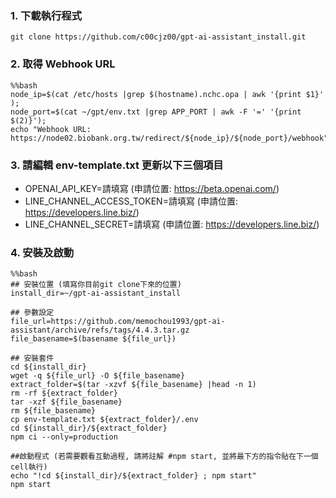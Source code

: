 ### 1. 下載執行程式
```
git clone https://github.com/c00cjz00/gpt-ai-assistant_install.git
```

### 2. 取得 Webhook URL
```
%%bash
node_ip=$(cat /etc/hosts |grep $(hostname).nchc.opa | awk '{print $1}' ); 
node_port=$(cat ~/gpt/env.txt |grep APP_PORT | awk -F '=' '{print $(2)}');
echo "Webhook URL: https://node02.biobank.org.tw/redirect/${node_ip}/${node_port}/webhook"
```

### 3. 請編輯 env-template.txt 更新以下三個項目
- OPENAI_API_KEY=請填寫 (申請位置: https://beta.openai.com/)
- LINE_CHANNEL_ACCESS_TOKEN=請填寫  (申請位置: https://developers.line.biz/)
- LINE_CHANNEL_SECRET=請填寫  (申請位置: https://developers.line.biz/)

### 4. 安裝及啟動
```
%%bash
## 安裝位置 (填寫你目前git clone下來的位置)
install_dir=~/gpt-ai-assistant_install

## 參數設定
file_url=https://github.com/memochou1993/gpt-ai-assistant/archive/refs/tags/4.4.3.tar.gz
file_basename=$(basename ${file_url})

## 安裝套件
cd ${install_dir}
wget -q ${file_url} -O ${file_basename}
extract_folder=$(tar -xzvf ${file_basename} |head -n 1)
rm -rf ${extract_folder}
tar -xzf ${file_basename}
rm ${file_basename}
cp env-template.txt ${extract_folder}/.env
cd ${install_dir}/${extract_folder}
npm ci --only=production

##啟動程式 (若需要觀看互動過程, 請將註解 #npm start, 並將最下方的指令貼在下一個cell執行)
echo "!cd ${install_dir}/${extract_folder} ; npm start"
npm start
```
